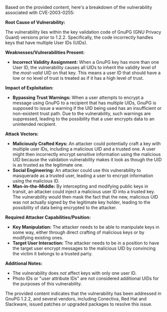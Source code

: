 Based on the provided content, here's a breakdown of the vulnerability associated with CVE-2003-0255:

**Root Cause of Vulnerability:**

The vulnerability lies within the key validation code of GnuPG (GNU Privacy Guard) versions prior to 1.2.2. Specifically, the code incorrectly handles keys that have multiple User IDs (UIDs).

**Weaknesses/Vulnerabilities Present:**

-   **Incorrect Validity Assignment:** When a GnuPG key has more than one User ID, the vulnerability causes all UIDs to inherit the validity level of the *most-valid* UID on that key. This means a user ID that should have a low or no level of trust is treated as if it has a high level of trust.

**Impact of Exploitation:**

-   **Bypassing Trust Warnings:**  When a user attempts to encrypt a message using GnuPG to a recipient that has multiple UIDs, GnuPG is supposed to issue a warning if the UID being used has an insufficient or non-existent trust path. Due to the vulnerability, such warnings are suppressed, leading to the possibility that a user encrypts data to an unintended recipient.

**Attack Vectors:**

-   **Maliciously Crafted Keys:** An attacker could potentially craft a key with multiple user IDs, including a malicious UID and a trusted one. A user might then incorrectly encrypt sensitive information using the malicious UID because the validation vulnerability makes it look as though the UID is as trusted as the legitimate one.
-   **Social Engineering:** An attacker could use this vulnerability to masquerade as a trusted user, leading a user to encrypt information using the malicious ID.
- **Man-in-the-Middle:**  By intercepting and modifying public keys in transit, an attacker could inject a malicious user ID into a trusted key.  The vulnerability would then mask the fact that the new, malicious UID was not actually signed by the legitimate key holder, leading to the possibility of data being encrypted to the attacker.

**Required Attacker Capabilities/Position:**

-   **Key Manipulation:** The attacker needs to be able to manipulate keys in some way, either through direct crafting of malicious keys or by modifying existing ones.
-   **Target User Interaction:** The attacker needs to be in a position to have the target user encrypt messages to the malicious UID by convincing the victim it belongs to a trusted party.

**Additional Notes:**

-   The vulnerability does *not* affect keys with only one user ID.
-   Photo IDs or "user attribute IDs" are not considered additional UIDs for the purposes of this vulnerability.

The provided content indicates that the vulnerability has been addressed in GnuPG 1.2.2, and several vendors, including Conectiva, Red Hat and Slackware, issued patches or upgraded packages to resolve this issue.